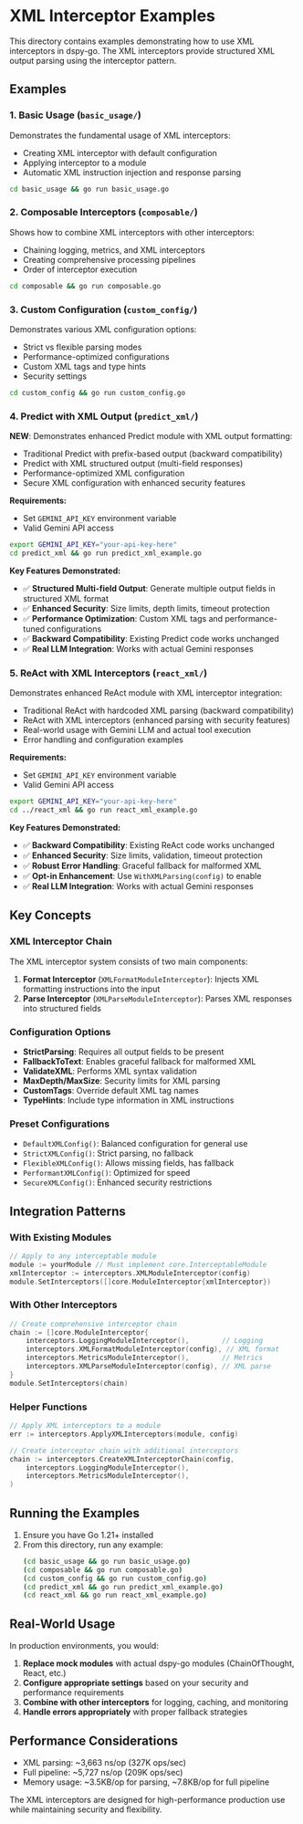 # XML Interceptor Examples

This directory contains examples demonstrating how to use XML interceptors in dspy-go. The XML interceptors provide structured XML output parsing using the interceptor pattern.

## Examples

### 1. Basic Usage (`basic_usage/`)

Demonstrates the fundamental usage of XML interceptors:
- Creating XML interceptor with default configuration
- Applying interceptor to a module
- Automatic XML instruction injection and response parsing

```bash
cd basic_usage && go run basic_usage.go
```

### 2. Composable Interceptors (`composable/`)

Shows how to combine XML interceptors with other interceptors:
- Chaining logging, metrics, and XML interceptors
- Creating comprehensive processing pipelines
- Order of interceptor execution

```bash
cd composable && go run composable.go
```

### 3. Custom Configuration (`custom_config/`)

Demonstrates various XML configuration options:
- Strict vs flexible parsing modes
- Performance-optimized configurations
- Custom XML tags and type hints
- Security settings

```bash
cd custom_config && go run custom_config.go
```

### 4. Predict with XML Output (`predict_xml/`)

**NEW**: Demonstrates enhanced Predict module with XML output formatting:
- Traditional Predict with prefix-based output (backward compatibility)
- Predict with XML structured output (multi-field responses)
- Performance-optimized XML configuration
- Secure XML configuration with enhanced security features

**Requirements:**
- Set `GEMINI_API_KEY` environment variable
- Valid Gemini API access

```bash
export GEMINI_API_KEY="your-api-key-here"
cd predict_xml && go run predict_xml_example.go
```

**Key Features Demonstrated:**
- ✅ **Structured Multi-field Output**: Generate multiple output fields in structured XML format
- ✅ **Enhanced Security**: Size limits, depth limits, timeout protection
- ✅ **Performance Optimization**: Custom XML tags and performance-tuned configurations
- ✅ **Backward Compatibility**: Existing Predict code works unchanged
- ✅ **Real LLM Integration**: Works with actual Gemini responses

### 5. ReAct with XML Interceptors (`react_xml/`)

Demonstrates enhanced ReAct module with XML interceptor integration:
- Traditional ReAct with hardcoded XML parsing (backward compatibility)
- ReAct with XML interceptors (enhanced parsing with security features)
- Real-world usage with Gemini LLM and actual tool execution
- Error handling and configuration examples

**Requirements:**
- Set `GEMINI_API_KEY` environment variable
- Valid Gemini API access

```bash
export GEMINI_API_KEY="your-api-key-here"
cd ../react_xml && go run react_xml_example.go
```

**Key Features Demonstrated:**
- ✅ **Backward Compatibility**: Existing ReAct code works unchanged
- ✅ **Enhanced Security**: Size limits, validation, timeout protection
- ✅ **Robust Error Handling**: Graceful fallback for malformed XML
- ✅ **Opt-in Enhancement**: Use `WithXMLParsing(config)` to enable
- ✅ **Real LLM Integration**: Works with actual Gemini responses

## Key Concepts

### XML Interceptor Chain

The XML interceptor system consists of two main components:

1. **Format Interceptor** (`XMLFormatModuleInterceptor`): Injects XML formatting instructions into the input
2. **Parse Interceptor** (`XMLParseModuleInterceptor`): Parses XML responses into structured fields

### Configuration Options

- **StrictParsing**: Requires all output fields to be present
- **FallbackToText**: Enables graceful fallback for malformed XML
- **ValidateXML**: Performs XML syntax validation
- **MaxDepth/MaxSize**: Security limits for XML parsing
- **CustomTags**: Override default XML tag names
- **TypeHints**: Include type information in XML instructions

### Preset Configurations

- `DefaultXMLConfig()`: Balanced configuration for general use
- `StrictXMLConfig()`: Strict parsing, no fallback
- `FlexibleXMLConfig()`: Allows missing fields, has fallback
- `PerformantXMLConfig()`: Optimized for speed
- `SecureXMLConfig()`: Enhanced security restrictions

## Integration Patterns

### With Existing Modules

```go
// Apply to any interceptable module
module := yourModule // Must implement core.InterceptableModule
xmlInterceptor := interceptors.XMLModuleInterceptor(config)
module.SetInterceptors([]core.ModuleInterceptor{xmlInterceptor})
```

### With Other Interceptors

```go
// Create comprehensive interceptor chain
chain := []core.ModuleInterceptor{
    interceptors.LoggingModuleInterceptor(),        // Logging
    interceptors.XMLFormatModuleInterceptor(config), // XML format
    interceptors.MetricsModuleInterceptor(),        // Metrics
    interceptors.XMLParseModuleInterceptor(config), // XML parse
}
module.SetInterceptors(chain)
```

### Helper Functions

```go
// Apply XML interceptors to a module
err := interceptors.ApplyXMLInterceptors(module, config)

// Create interceptor chain with additional interceptors
chain := interceptors.CreateXMLInterceptorChain(config,
    interceptors.LoggingModuleInterceptor(),
    interceptors.MetricsModuleInterceptor(),
)
```

## Running the Examples

1. Ensure you have Go 1.21+ installed
2. From this directory, run any example:
   ```bash
   (cd basic_usage && go run basic_usage.go)
   (cd composable && go run composable.go)
   (cd custom_config && go run custom_config.go)
   (cd predict_xml && go run predict_xml_example.go)
   (cd react_xml && go run react_xml_example.go)
   ```

## Real-World Usage

In production environments, you would:

1. **Replace mock modules** with actual dspy-go modules (ChainOfThought, React, etc.)
2. **Configure appropriate settings** based on your security and performance requirements
3. **Combine with other interceptors** for logging, caching, and monitoring
4. **Handle errors appropriately** with proper fallback strategies

## Performance Considerations

- XML parsing: ~3,663 ns/op (327K ops/sec)
- Full pipeline: ~5,727 ns/op (209K ops/sec)
- Memory usage: ~3.5KB/op for parsing, ~7.8KB/op for full pipeline

The XML interceptors are designed for high-performance production use while maintaining security and flexibility.
